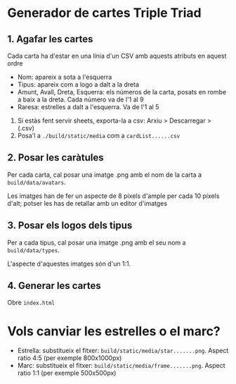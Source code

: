 # Generador de cartes Triple Triad

## 1. Agafar les cartes
Cada carta ha d'estar en una línia d'un CSV amb aquests atributs en aquest ordre
- Nom: apareix a sota a l'esquerra
- Tipus: apareix com a logo a dalt a la dreta
- Amunt, Avall, Dreta, Esquerra: els números de la carta, posats en rombe a baix a la dreta. Cada número va de l'1 al 9
- Raresa: estrelles a dalt a l'esquerra. Va de l'1 al 5

1. Si estàs fent servir sheets, exporta-la a csv: Arxiu > Descarregar > (.csv)
2. Posa'l a `./build/static/media` com a `cardList......csv`

## 2. Posar les caràtules
Per cada carta, cal posar una imatge .png amb el nom de la carta a `build/data/avatars`.

Les imatges han de fer un aspecte de 8 píxels d'ample per cada 10 píxels d'alt; potser les has de retallar amb un editor d'imatges

## 3. Posar els logos dels tipus
Per a cada tipus, cal posar una imatge .png amb el seu nom a `build/data/types`.

L'aspecte d'aquestes imatges són d'un 1:1.

## 4. Generar les cartes

Obre `index.html`

# Vols canviar les estrelles o el marc?

- Estrella: substitueix el fitxer: `build/static/media/star.......png`. Aspect ratio 4:5 (per exemple 800x1000px)
- Marc: substitueix el fitxer: `build/static/media/frame.......png`. Aspect ratio 1:1 (per exemple 500x500px)